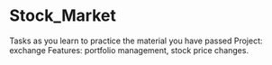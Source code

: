 # Stock_Market
Tasks as you learn to practice the material you have passed Project: exchange Features: portfolio management, stock price changes.
